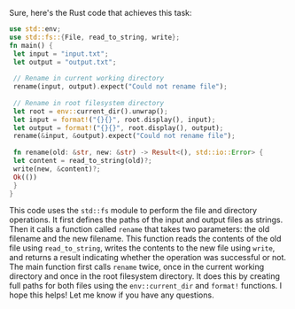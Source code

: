 Sure, here's the Rust code that achieves this task:
```rust
use std::env;
use std::fs::{File, read_to_string, write};
fn main() {
 let input = "input.txt";
 let output = "output.txt";
 
 // Rename in current working directory
 rename(input, output).expect("Could not rename file");
 
 // Rename in root filesystem directory
 let root = env::current_dir().unwrap();
 let input = format!("{}{}", root.display(), input);
 let output = format!("{}{}", root.display(), output);
 rename(&input, &output).expect("Could not rename file");
 
 fn rename(old: &str, new: &str) -> Result<(), std::io::Error> {
 let content = read_to_string(old)?;
 write(new, &content)?;
 Ok(())
 }
}
```
This code uses the `std::fs` module to perform the file and directory operations. It first defines the paths of the input and output files as strings. Then it calls a function called `rename` that takes two parameters: the old filename and the new filename. This function reads the contents of the old file using `read_to_string`, writes the contents to the new file using `write`, and returns a result indicating whether the operation was successful or not.
The main function first calls `rename` twice, once in the current working directory and once in the root filesystem directory. It does this by creating full paths for both files using the `env::current_dir` and `format!` functions.
I hope this helps! Let me know if you have any questions.

